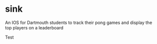# sink
An IOS for Dartmouth students to track their pong games and display the top players on a leaderboard

Test
